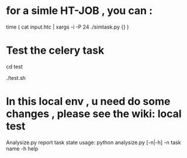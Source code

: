 # for a simle HT-JOB , you can : 

time ( cat input.htc  | xargs -i -P 24 ./simtask.py {} ) 

# Test the celery task 

cd test 

./test.sh

# In this local env , u need do some changes , please see the wiki: local test


Analysize.py report task state
usage:		python analysize.py [-n|-h]
            -n      task name
            -h      help